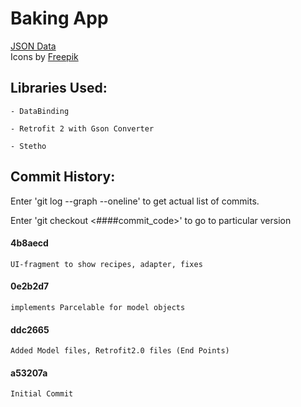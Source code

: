 # Baking App


<div>
<a href="http://go.udacity.com/android-baking-app-json" title="Json Data">JSON Data</a>
</div>

<div>Icons by <a href="http://www.freepik.com" title="Freepik">Freepik</a></div>

## Libraries Used:

	- DataBinding

	- Retrofit 2 with Gson Converter

	- Stetho

## Commit History:

Enter 'git log --graph --oneline' to get actual list of commits.

Enter 'git checkout <####commit_code>' to go to particular version

#### 4b8aecd 

	UI-fragment to show recipes, adapter, fixes

#### 0e2b2d7 

	implements Parcelable for model objects

#### ddc2665 

	Added Model files, Retrofit2.0 files (End Points)

#### a53207a

	Initial Commit
